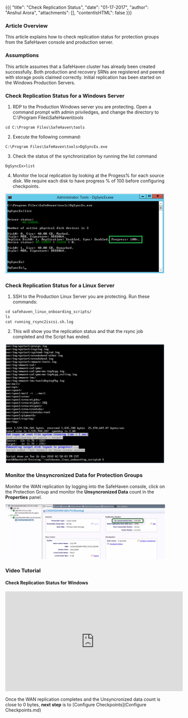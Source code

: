 {{{
  "title": "Check Replication Status",
  "date": "01-17-2017",
  "author": "Anshul Arora",
  "attachments": [],
  "contentIsHTML": false
}}}

### Article Overview
This article explains how to check replication status for protection groups from the SafeHaven console and production server.

### Assumptions
This article assumes that a SafeHaven cluster has already been created successfully. Both production and recovery SRNs are registered and peered with storage pools claimed correctly. Initial replication has been started on the Windows Production Servers.

### Check Replication Status for a Windows Server
1. RDP to the Production Windows server you are protecting. Open a command prompt with admin priviledges, and change the directory to C:\Program Files\SafeHaven\tools
```
cd C:\Program Files\SafeHaven\tools
```
2. Execute the following command:
```
C:\Program Files\SafeHaven\tools>DgSyncEx.exe
```
3. Check the status of the synchronization by running the list command
```
DgSyncEx>list
```
4. Monitor the local replication by looking at the Progess% for each source disk. We require each disk to have progress % of 100 before configuring checkpoints.

![Upgrade](../../images/SH5.0/create_PR_SRN_in_CLC/winrep1.PNG)

### Check Replication Status for a Linux Server
1. SSH to the Production Linux Server you are protecting. Run these commands:
```
cd safehaven_linux_onboarding_scripts/
ls
cat running_rsync2iscsi.sh.log
```
2. This will show you the replication status and that the rsync job completed and the Script has ended.

![Upgrade](../../images/SH5.0/create_PR_SRN_in_CLC/linrep1.PNG)

### Monitor the Unsyncronized Data for Protection Groups
Monitor the WAN replication by logging into the SafeHaven console, click on the Protection Group and monitor the **Unsyncronized Data** count in the **Properties** panel.

![Upgrade](../../images/SH5.0/create_PR_SRN_in_CLC/unsynceddata.PNG)

### Video Tutorial

#### Check Replication Status for Windows
<iframe width="560" height="315" src="https://www.youtube.com/embed/Bczh8PkN-N8" frameborder="0" allow="autoplay; encrypted-media" allowfullscreen></iframe>

Once the WAN replication completes and the Unsyncronized data count is close to 0 bytes, **next step** is to [Configure Checkpoints](Configure Checkpoints.md)

